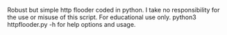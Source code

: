 Robust but simple http flooder coded in python. I take no responsibility for the use or misuse of this script. For educational use only. python3 httpflooder.py -h for help options and usage.

